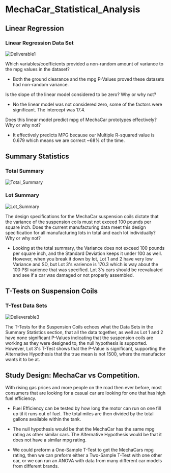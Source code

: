 # MechaCar_Statistical_Analysis

## Linear Regression 

### Linear Regression Data Set
![Deliverable1](https://user-images.githubusercontent.com/84158312/136624813-2d712c0c-0e14-44c5-b43b-610b5cb78059.png)

Which variables/coefficients provided a non-random amount of variance to the mpg values in the dataset?
- Both the ground clearance and the mpg P-Values proved these datasets had non-random variance.

Is the slope of the linear model considered to be zero? Why or why not?
- No the linear model was not considered zero, some of the factors were significant. The intercept was 17.4.

Does this linear model predict mpg of MechaCar prototypes effectively? Why or why not?
- It effectively predicts MPG because our Multiple R-squared value is 0.679 which means we are correct ~68% of the time.


## Summary Statistics 

### Total Summary
![Total_Summary](https://user-images.githubusercontent.com/84158312/136677378-c0ca173d-c8ca-4e7b-8775-02a64ccebef4.png)

### Lot Summary
![Lot_Summary](https://user-images.githubusercontent.com/84158312/136677404-36a56335-8069-4c68-a64a-bc3b1ee8b82b.png)

The design specifications for the MechaCar suspension coils dictate that the variance of the suspension coils must not exceed 100 pounds per square inch. Does the current manufacturing data meet this design specification for all manufacturing lots in total and each lot individually? Why or why not?
- Looking at the total summary, the Variance does not exceed 100 pounds per square inch, and the Standard Deviation keeps it under 100 as well. However, when you break it down by lot, Lot 1 and 2 have very low Variance and SD, but Lot 3's varience is 170.3 which is way about the 100 PSI varience that was specified. Lot 3's cars should be reevaluated and see if a car was damaged or not properly assembled.

## T-Tests on Suspension Coils
### T-Test Data Sets
![Delieverable3](https://user-images.githubusercontent.com/84158312/136677525-ce909d9d-a484-42fe-b577-e59579c5bf43.png)

The T-Tests for the Suspension Coils echoes what the Data Sets in the Summary Statistics section, that all the data together, as well as Lot 1 and 2 have none significant P-Values indicating that the suspension coils are working as they were designed to, the null hypothesis is supported. However, Lot 3's T-Test shows that the P-Value is significant, supporting the Alternative Hypothesis that the true mean is not 1500, where the manufactor wants it to be at.

## Study Design: MechaCar vs Competition.

With rising gas prices and more people on the road then ever before, most consumers that are looking for a casual car are looking for one that has high fuel efficiency.
  
  - Fuel Efficiency can be tested by how long the motor can run on one fill up til it runs out of fuel. The total miles are then divided by the total gallons available within the tank. 
  
  - The null hypothesis would be that the MechaCar has the same mpg rating as other similar cars. The Alternative Hypothesis would be that it does not have a similar mpg rating. 
  
  - We could preform a One-Sample T-Test to get the MechaCars mpg rating, then we can preform either a Two-Sample T-Test with one other car, or we can run an ANOVA with data from many different car models from different brands.
